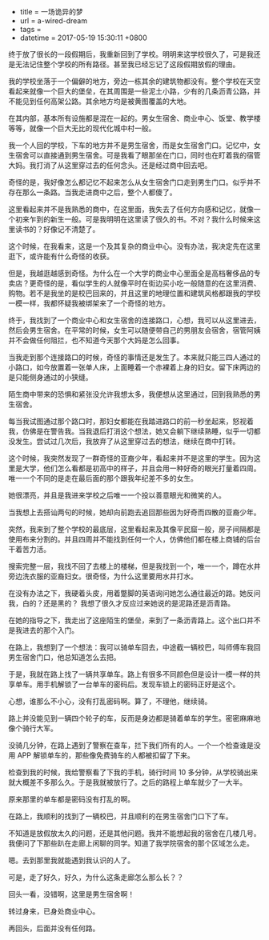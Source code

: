  - title = 一场诡异的梦
 - url = a-wired-dream
 - tags = 
 - datetime = 2017-05-19 15:30:11 +0800

终于放了很长的一段假期后，我重新回到了学校。明明来这学校很久了，可是我还是无法记住整个学校的所有路径。甚至我已经忘记了这段假期放假的理由。

我的学校坐落于一个偏僻的地方，旁边一栋其余的建筑物都没有。整个学校在天空看起来就像一个巨大的堡垒，在其周围是一些泥土小路，少有的几条沥青公路，并不能见到任何高架公路。其余地方均是被黄图覆盖的大地。


<!--more-->


在其内部，基本所有设施都是混在一起的。男女生宿舍、商业中心、饭堂、教学楼等等，就像一个巨大无比的现代化城中村一般。

我一个人回的学校，下车的地方并不是男生宿舍，而是女生宿舍门口。记忆中，女生宿舍可以直接通到男生宿舍。可是我看了眼那坐在门口，同时也在盯着我的宿管大妈。我打消了从这里穿过去的任何念头。还是经过商中回去吧。

奇怪的是，我好像怎么都记忆不起来怎么从女生宿舍门口走到男生门口。似乎并不存在那么一条路。当我走进商中之后，整个人都傻了。

这里看起来并不是我熟悉的商中，在这里面，我失去了任何方向感和记忆，就像一个初来乍到的新生一般。可是我明明在这里读了很久的书。不对？我什么时候来这里读书的？好像记不清楚了。

这个时候，在我看来，这是一个及其复杂的商业中心。没有办法，我决定先在这里逛下，或许能有什么奇怪的收获。

但是，我越逛越感到奇怪。为什么在一个大学的商业中心里面全是高档奢侈品的专卖店？更奇怪的是，看似学生的人就像平时在街边买小吃一般随意的在这里消费、购物。若不是我坐的是校巴回来的，并且这里的地理位置和建筑风格都跟我的学校一模一样，我都怀疑我被绑架来了一个奇怪的地方。

终于，我找到了一个商业中心和女生宿舍的连接路口，心想，我可以从这里进去，然后会男生宿舍。在平常的时候，女生可以随便带自己的男朋友会宿舍，宿管阿姨并不会做任何阻拦，也不知道今天那个大妈是怎么回事。

当我走到那个连接路口的时候，奇怪的事情还是发生了。本来就只能三四人通过的小路口，如今放置着一张单人床，上面睡着一个赤裸着上身的妇女。留下床两边的是只能侧身通过的小狭缝。

陌生商中带来的恐惧和紧张没允许我想太多，我便想从这里通过，回到我熟悉的男生宿舍。

每当我试图通过那个路口时，那妇女都能在我踏进路口的前一秒坐起来，怒视着我，仿佛是在警告我。当我退后打消这个想法，她又会躺下继续熟睡，似乎一切都没发生。尝试过几次后，我放弃了从这里穿过去的想法，继续在商中打转。

这个时候，我突然发现了一群奇怪的亚裔少年，看起来并不是这里的学生。因为这里是大学，他们怎么看都是初高中的样子，并且会用一种好奇的眼光打量着四周。唯一一个不同的是走在最后面的那个跟我年纪差不多的女生。

她很漂亮，并且是我进来学校之后唯一一个投以善意眼光和微笑的人。

当我想上去搭讪两句的时候，她却向前跑去追回那些因为好奇而四散的亚裔少年。

突然，我来到了整个学校的最底层，这里看起来及其像平民窟一般，房子间隔都是使用布来分割的。并且四周并不能找到任何一个人，仿佛他们都在楼上商铺的后台干着苦力活。

搜索完整一层，我找不回了去楼上的楼梯，但是我找到一个，唯一一个，蹲在水井旁边洗衣服的亚裔妇女。很奇怪，为什么这里要用水井打水。

在没有办法之下，我硬着头皮，用着蹩脚的英语询问她怎么通往最近的路。她反问我，白的？还是黑的？ 我想了很久才反应过来她说的是泥路还是沥青路。

在她的指导之下，我走出了这座陌生的堡垒，来到了一条沥青路上。这个出口并不是我进去的那个入门。

在路上，我想到了一个想法：我可以骑单车回去，中途截一辆校巴，叫师傅车我回男生宿舍门口，他总知道怎么去把。

于是，我就在路上找了一辆共享单车。路上有很多不同颜色但是设计一模一样的共享单车。用手机解锁了一台单车的密码后。发现车锁上的密码正好是这个。

心想，谁那么不小心，没有打乱密码啊。算了，不理他，继续骑。

路上并没能见到一辆四个轮子的车，反而是身边都是骑着单车的学生。密密麻麻地像个骑行大军。

没骑几分钟，在路上遇到了警察在查车，拦下我们所有的人。一个一个检查谁是没用 APP 解锁单车的，那些像免费骑车的人都被扣留了下来。

检查到我的时候，我给警察看了下我的手机，骑行时间 10 多分钟，从学校骑出来就大概差不多那么久。于是我就被放行了。之后的路程上单车就少了一大半。

原来那里的单车都是密码没有打乱的啊。

在路上，我顺利的找到了一辆校巴，并且顺利的在男生宿舍门口下了车。

不知道是放假放太久的问题，还是其他问题。我并不能想起我的宿舍在几楼几号。我便问了下那些趴在走廊上闲聊的同学。知道了我学院宿舍的那个区域怎么走。

嗯。去到那里我就能遇到我认识的人了。

可是，走了好久，好久，为什么这条走廊怎么那么长？？

回头一看，没错啊，这里是男生宿舍啊！

转过身来，已身处商业中心。

再回头，后面并没有任何路。

